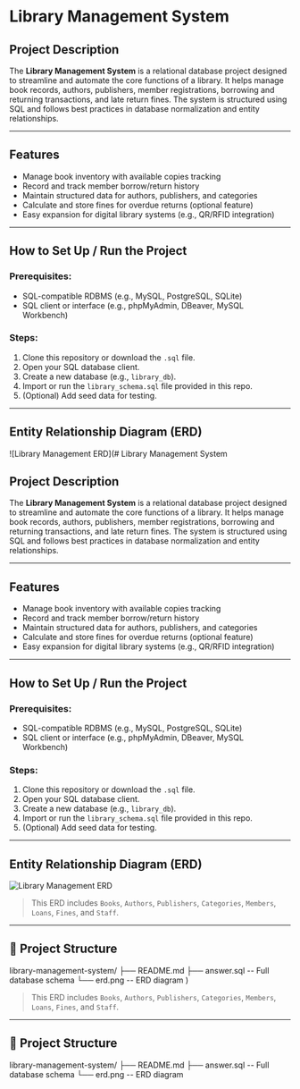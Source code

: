 #  Library Management System

##  Project Description

The **Library Management System** is a relational database project designed to streamline and automate the core functions of a library. It helps manage book records, authors, publishers, member registrations, borrowing and returning transactions, and late return fines. The system is structured using SQL and follows best practices in database normalization and entity relationships.

---

##  Features

- Manage book inventory with available copies tracking
- Record and track member borrow/return history
- Maintain structured data for authors, publishers, and categories
- Calculate and store fines for overdue returns (optional feature)
- Easy expansion for digital library systems (e.g., QR/RFID integration)

---

## How to Set Up / Run the Project

### Prerequisites:
- SQL-compatible RDBMS (e.g., MySQL, PostgreSQL, SQLite)
- SQL client or interface (e.g., phpMyAdmin, DBeaver, MySQL Workbench)

### Steps:
1. Clone this repository or download the `.sql` file.
2. Open your SQL database client.
3. Create a new database (e.g., `library_db`).
4. Import or run the `library_schema.sql` file provided in this repo.
5. (Optional) Add seed data for testing.

---

## Entity Relationship Diagram (ERD)

![Library Management ERD](#  Library Management System

##  Project Description

The **Library Management System** is a relational database project designed to streamline and automate the core functions of a library. It helps manage book records, authors, publishers, member registrations, borrowing and returning transactions, and late return fines. The system is structured using SQL and follows best practices in database normalization and entity relationships.

---

##  Features

- Manage book inventory with available copies tracking
- Record and track member borrow/return history
- Maintain structured data for authors, publishers, and categories
- Calculate and store fines for overdue returns (optional feature)
- Easy expansion for digital library systems (e.g., QR/RFID integration)

---

## How to Set Up / Run the Project

### Prerequisites:
- SQL-compatible RDBMS (e.g., MySQL, PostgreSQL, SQLite)
- SQL client or interface (e.g., phpMyAdmin, DBeaver, MySQL Workbench)

### Steps:
1. Clone this repository or download the `.sql` file.
2. Open your SQL database client.
3. Create a new database (e.g., `library_db`).
4. Import or run the `library_schema.sql` file provided in this repo.
5. (Optional) Add seed data for testing.

---

## Entity Relationship Diagram (ERD)

![Library Management ERD](https://drive.google.com/file/d/1nW8M4U4QJyE7mpJxaNGeejCzd_q4AobJ/view?usp=sharing](url))  


> This ERD includes `Books`, `Authors`, `Publishers`, `Categories`, `Members`, `Loans`, `Fines`, and `Staff`.

---

## 📁 Project Structure

library-management-system/
├── README.md
├── answer.sql       -- Full database schema
└── erd.png                  -- ERD diagram
)  


> This ERD includes `Books`, `Authors`, `Publishers`, `Categories`, `Members`, `Loans`, `Fines`, and `Staff`.

---

## 📁 Project Structure

library-management-system/
├── README.md
├── answer.sql       -- Full database schema
└── erd.png                  -- ERD diagram
